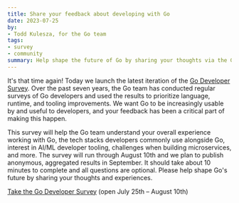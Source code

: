 ```yaml
---
title: Share your feedback about developing with Go
date: 2023-07-25
by:
- Todd Kulesza, for the Go team
tags:
- survey
- community
summary: Help shape the future of Go by sharing your thoughts via the Go Developer Survey
---
```


It's that time again! Today we launch the latest iteration of the [Go
Developer
Survey](https://google.qualtrics.com/jfe/form/SV_4Vi4bNaMQhQdqSi?s=b). Over
the past seven years, the Go team has conducted regular surveys of Go
developers and used the results to prioritize language, runtime, and tooling
improvements. We want Go to be increasingly usable by and useful to
developers, and your feedback has been a critical part of making this happen.

This survey will help the Go team understand your overall experience working
with Go, the tech stacks developers commonly use alongside Go, interest in
AI/ML developer tooling, challenges when building microservices, and more. The
survey will run through August 10th and we plan to publish anonymous,
aggregated results in September. It should take about 10 minutes to complete
and all questions are optional. Please help shape Go's future by sharing your
thoughts and experiences.

[Take the Go Developer
Survey](https://google.qualtrics.com/jfe/form/SV_4Vi4bNaMQhQdqSi?s=b) (open
July 25th &ndash; August 10th)

